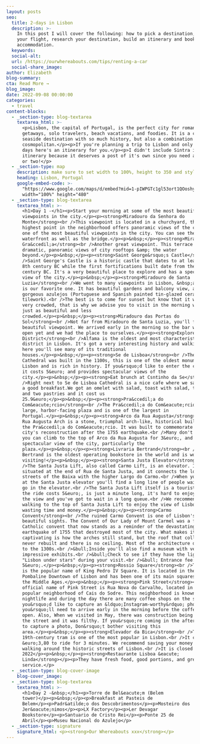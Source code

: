 ```yaml
---
layout: posts
seo:
  title: 2-days in Lisbon
  description: >-
    In this post I will cover the following: how to pick a destination, book
    your flight, research your destination, build an itinerary and book
    accommodation.
  keywords:
  social-alt:
  url: /https://ourwhereabouts.com/tips/renting-a-car
  social-share_image:
author: Elizabeth
blog-summary:
cta: Read More →
blog_image:
date: 2022-09-08 00:00:00
categories:
  - travel
content-blocks:
  - _section-type: blog-textarea
    textarea_html: >-
      <p>Lisbon, the capital of Portugal, is the perfect city for romantic
      getaways, solo travelers, beach vacations, and foodies. It is a charming
      seaside destination with so much history, but also a combination of
      cosmopolitan.</p><p>If you're planning a trip to Lisbon and only have 2
      days here's an itinerary for you.</p><p>I didn't include Sintra in this
      itinerary because it deserves a post of it's own since you need a full day
      or two!</p>
  - _section-type: map
    description: make sure to set width to 100%, height to 350 and style to border 2
    heading: Lisbon, Portugal
    google-embed-code: >-
      "https://www.google.com/maps/d/embed?mid=1-pIWPGTc1gl53ort1QOoshyD1WYVBLE&ehbc=2E312F"
      width="100%" height="480"
  - _section-type: blog-textarea
    textarea_html: >-
      <h1>Day 1 -</h1><p>Start your morning at some of the most beautiful
      viewpoints in the city.</p><p><strong>Miradouro da Senhora do
      Monte</strong><br />This viewpoint is located in a churchyard, this
      highest point in the neighborhood offers panoramic views of the city. It's
      one of the most beautiful viewpoints in the city. You can see the entire
      waterfront as well as the bridge.</p><p>&nbsp;</p><p><strong>Miradouro da
      Gra&ccedil;a</strong><br />Another great viewpoint. This terrace offers
      dramatic, panoramic views of city rooftops &amp; the water
      beyond.</p><p>&nbsp;</p><p><strong>Saint George&rsquo;s Castle</strong><br
      />Saint George's Castle is a historic castle that dates to at least the
      8th century BC while the first fortifications built date from the 1st
      century BC. It's a very beautiful place to explore and has a spectacular
      view of the city.</p><p>&nbsp;</p><p><strong>Miradouro de Santa
      Luzia</strong><br />We went to many viewpoints in Lisbon, &nbsp;and this
      is our favorite one. It has beautiful gardens and balcony view, and
      gorgeous azulejos (Portuguese and Spanish painted tin-glazed ceramic
      tilework).<br />The best is to come for sunset but know that it will be
      very crowded, that is why we advise you to visit in the morning when it's
      just as beautiful and less
      crowded.​​​​​​</p><p>&nbsp;</p><p><strong>Miradouro das Portas do
      Sol</strong><br />Not far from Miradouro de Santa Luzia, you'll find this
      beautiful viewpoint. We arrived early in the morning so the bar wasn't
      open yet and we had the place to ourselves.</p><p><strong>Explore Alfama
      District</strong><br />Alfama is the oldest and most characteristic
      district in Lisbon. It's got a very interesting history and walking around
      here you'll see many of its traditional
      houses.</p><p>&nbsp;</p><p><strong>Se de Lisboa</strong><br />The Lisbon
      Cathedral was built in the 1100s, this is one of the oldest monuments in
      Lisbon and is rich in history. If you&rsquo;d like to enter the cathedral
      it costs 5&euro; and provides spectacular views of the
      city.</p><p>&nbsp;</p><p><strong>Eat brunch at Csntinho da Se</strong><br
      />Right next to Se de Lisboa Cathedral is a nice cafe where we sat and ate
      a good breakfast.We got an omelet with salad, toast with salad, two drinks
      and two pastries and it cost us
      25.9&euro;</p><p>&nbsp;</p><p><strong>Pra&ccedil;a do
      Com&eacute;rcio</strong><br />The Pra&ccedil;a do Com&eacute;rcio is a
      large, harbor-facing plaza and is one of the largest in
      Portugal.</p><p>&nbsp;</p><p><strong>Arco da Rua Augusta</strong><br />The
      Rua Augusta Arch is a stone, triumphal arch-like, historical building on
      the Pra&ccedil;a do Com&eacute;rcio. It was built to commemorate the
      city's reconstruction after the 1755 earthquake.<br />Many don't know, but
      you can climb to the top of Arco da Rua Augusta for 3&euro;, and offers a
      spectacular view of the city, particularly the
      plaza.</p><p>&nbsp;</p><p><strong>Livraria Bertrand</strong><br />Livraria
      Bertrand is the oldest operating bookstore in the world and is worth
      visiting!</p><p>&nbsp;</p><p><strong>Santa Justa Elevator</strong><br
      />The Santa Justa Lift, also called Carmo Lift, is an elevator. It is
      situated at the end of Rua de Santa Justa, and it connects the lower
      streets of the Baixa with the higher Largo do Carmo.<br />When you arrive
      at the Santa Justa elevator you'll find a long line of people waiting to
      go in the elevator.<br />The Santa Justa Lift itself is a tourist trap,
      the ride costs 5&euro;,​​​​​​​ is just a minute long, it's hard to enjoy
      the view and you've got to wait in a long queue.<br />​​​​​​​We recommend
      walking to the top of Santa Justa Lift to enjoy the view of Lisbon without
      wasting time and money.</p><p>&nbsp;</p><p><strong>Carmo
      Convent</strong><br />The ruined Carmo Convent is one of Lisbon's most
      beautiful sights. The Convent of Our Lady of Mount Carmel was a former
      Catholic convent that now stands as a reminder of the devastating
      earthquake of 1755 that destroyed most of the city. What makes it so
      captivating is how the arches still stand, but the roof that collapsed was
      never rebuilt and there is no ceiling. Most of the architecture dates back
      to the 1300s.<br />&bull;Inside you'll also find a museum with very
      impressive exhibits.<br />&bull;Check to see if they have the light show
      "Lisbon under stars" during your visit.<br />&bull; Entrance fee:&nbsp;
      5&euro;.</p><p>&nbsp;</p><p><strong>Rossio Square</strong><br />The Rossio
      is the popular name of King Pedro IV Square. It is located in the
      Pombaline Downtown of Lisbon and has been one of its main squares since
      the Middle Ages.</p><p>&nbsp;</p><p><strong>Pink Street</strong><br />The
      official name of Pink Street is Rua Nova do Carvalho, located in the
      popular neighborhood of Cais do Sodre. This neighborhood is known for its
      nightlife and during the day there are many coffee shops on the street. If
      you&rsquo;d like to capture an &ldquo;Instagram-worthy&rdquo; photo
      you&rsquo;ll need to arrive early in the morning before the coffee shops
      open. Also, When we visited in May, there was construction being done on
      the street and it was filthy. If you&rsquo;re coming in the afternoon just
      to capture a photo, Don&rsquo;t bother visiting this
      area.</p><p>&nbsp;</p><p><strong>Elevador da Bica</strong><br />This
      19th-century tram is one of the most popular in Lisbon.<br />It costs
      &euro;3,80 to ride for 3 minutes. We recommend saving your money and
      walking around the historic streets of Lisbon.<br />It is closed as of May
      2022</p><p>&nbsp;</p><p><strong>Restaurante Lisboa &eacute;
      Linda</strong></p><p>They have fresh food, good portions, and great
      service.</p>
  - _section-type: blog-cover-image
    blog-cover_image:
  - _section-type: blog-textarea
    textarea_html: >-
      <h1>Day 2 -&nbsp;</h1><p>Torre de Bel&eacute;m (Belem
      tower)</p><p>&nbsp;</p><p>Breakfast at Pasteis de
      Belem</p><p>Padr&atilde;o dos Descobrimentos</p><p>Mosteiro dos
      Jer&oacute;nimos</p><p>LX Factory</p><p>Ler Devagar
      Bookstore</p><p>Santuario de Cristo Rei</p><p>Ponte 25 de
      Abril</p><p>Museu Nacional do Azulejo</p>
  - _section-type: signature
    signature_html: <p><strong>Our Whereabouts xxx</strong></p>
---
```

